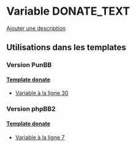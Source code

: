 # Variable DONATE_TEXT
[Ajouter une description](https://fa-tvars.appspot.com/var/DONATE_TEXT)

## Utilisations dans les templates

### Version PunBB

#### [Template donate](punbb/donate.md)
* [Variable &agrave; la ligne 30](../punbb/donate.tpl#L30)

### Version phpBB2

#### [Template donate](subsilver/donate.md)
* [Variable &agrave; la ligne 7](../subsilver/donate.tpl#L7)